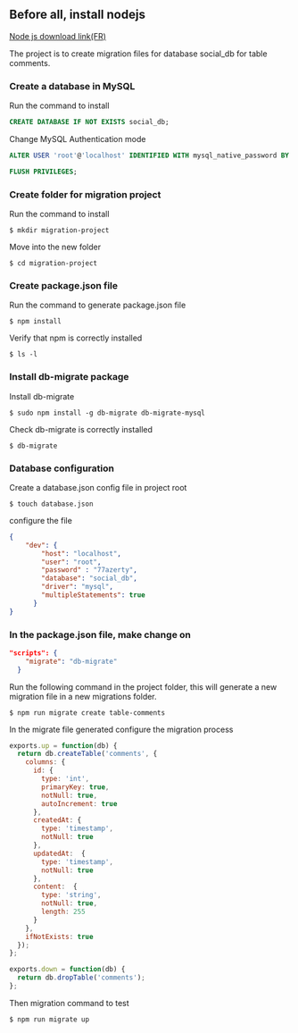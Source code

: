 ## Before all, install nodejs 

[Node js download link(FR)](https://nodejs.org/fr/)

The project is to create migration files for database social_db
for table comments.

### Create a database in MySQL
Run the command to install 
```sql
CREATE DATABASE IF NOT EXISTS social_db;
```

Change MySQL Authentication mode
```sql
ALTER USER 'root'@'localhost' IDENTIFIED WITH mysql_native_password BY '77azerty';

FLUSH PRIVILEGES;
```

### Create folder for migration project 

Run the command to install 
```
$ mkdir migration-project
```

Move into the new folder
```
$ cd migration-project
```

### Create package.json file 

Run the command to generate package.json file 
```
$ npm install
```

Verify that npm is correctly installed
```
$ ls -l
```

### Install db-migrate package

Install db-migrate
```
$ sudo npm install -g db-migrate db-migrate-mysql
```

Check db-migrate is correctly installed
```
$ db-migrate
```

### Database configuration

Create a database.json config file in project root
```
$ touch database.json
```

configure the file
```json
{
    "dev": {
        "host": "localhost",
        "user": "root",
        "password" : "77azerty",
        "database": "social_db",
        "driver": "mysql",
        "multipleStatements": true
      }
}
```

### In the package.json file, make change on

```json
"scripts": {
    "migrate": "db-migrate"
  }
```

Run the following command in the project folder, this will generate a new migration file in a new migrations folder.
```
$ npm run migrate create table-comments
```

In the migrate file generated configure the migration process
```js
exports.up = function(db) {
  return db.createTable('comments', {
    columns: {
      id: { 
        type: 'int',
        primaryKey: true,
        notNull: true,
        autoIncrement: true
      },
      createdAt: {
        type: 'timestamp',
        notNull: true
      },
      updatedAt:  {
        type: 'timestamp',
        notNull: true
      },
      content:  {
        type: 'string',
        notNull: true,
        length: 255
      }
    },
    ifNotExists: true
  });
};

exports.down = function(db) {
  return db.dropTable('comments');
};
```

Then migration command to test
```
$ npm run migrate up
```
